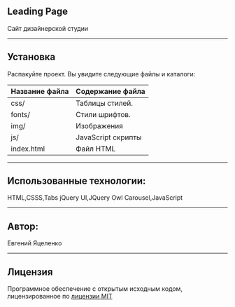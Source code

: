 Leading Page
-----------------------------------
Сайт дизайнерской студии
***

Установка
-----------------------------------
Распакуйте проект. Вы увидите следующие файлы и каталоги: 

Название файла  | Содержание файла
----------------|----------------------
css/            | Таблицы стилей.
fonts/          | Стили шрифтов.
img/            | Изображения
js/             | JavaScript скрипты
index.html      | Файл HTML
***
Использованные технологии:
-----------------------------------
HTML,CSSS,Tabs jQuery UI,JQuery Owl Carousel,JavaScript
***
Автор:
-----------------------------------
Евгений Яцеленко
***
Лицензия 
-----------------------------------
Программное обеспечение с открытым исходным кодом, лицензированное по [лицензии MIT](https://opensource.org/licenses/MIT)

